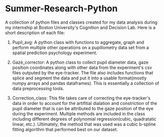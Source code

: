 # Summer-Research-Python
A collection of python files and classes created for my data analysis during my internship at Boston University's Cognition and Decision Lab. Here is a short description of each file:

1) Pupil_avg: A python class with functions to aggregate, graph and perform multiple other operations on a pupillometry data set from a spatial prediction psychology experiment.

2) Gaze_corrector: A python class to collect pupil diameter data, gaze position coordinates along with other data from the experiment's csv files outputed by the eye-tracker. The file also includes functions that splice and segment the data and put it into a usable format(mostly numpy arrays and pandas dataframes). This is essentially a collection of data preprocessing tools.

3) Correction_class: This file takes care of correcting the eye-tracker's data in order to account for the artifitial dialation and constriction of the pupil diameter that is can be attributed to the gaze position of the eye during the experiment. Multiple methods are included in the class including different degrees of polynomial regression(cubic, quadratatic linear, etc.). Ultimately, the method that was used was a cubic b-spline fitting algorithm that performed best on our dataset. 
